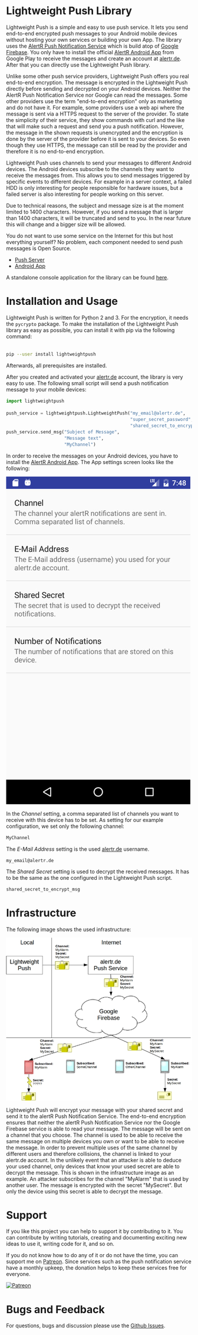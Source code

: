# Lightweight Push Library

Lightweight Push is a simple and easy to use push service. It lets you send end-to-end encrypted push messages to your Android mobile devices without hosting your own services or building your own App. The library uses the [AlertR Push Notification Service](https://alertr.de) which is build atop of [Google Firebase](https://firebase.google.com/). You only have to install the official [AlertR Android App](https://play.google.com/store/apps/details?id=de.alertr.alertralarmnotification) from Google Play to receive the messages and create an account at [alertr.de](https://alertr.de/register/). After that you can directly use the Lightweight Push library.

Unlike some other push service providers, Lightweight Push offers you real end-to-end encryption. The message is encrypted in the Lightweight Push directly before sending and decrypted on your Android devices. Neither the AlertR Push Notification Service nor Google can read the messages. Some other providers use the term "end-to-end encryption" only as marketing and do not have it. For example, some providers use a web api where the message is sent via a HTTPS request to the server of the provider. To state the simplicity of their service, they show commands with curl and the like that will make such a request and send you a push notification. However, the message in the shown requests is unencrypted and the encryption is done by the server of the provider before it is sent to your devices. So even though they use HTTPS, the message can still be read by the provider and therefore it is no end-to-end encryption.

Lightweight Push uses channels to send your messages to different Android devices. The Android devices subscribe to the channels they want to receive the messages from. This allows you to send messages triggered by specific events to different devices. For example in a server context, a failed HDD is only interesting for people responsible for hardware issues, but a failed server is also interesting for people working on this server.

Due to technical reasons, the subject and message size is at the moment limited to 1400 characters. However, if you send a message that is larger than 1400 characters, it will be truncated and send to you. In the near future this will change and a bigger size will be allowed.

You do not want to use some service on the Internet for this but host everything yourself? No problem, each component needed to send push messages is Open Source.

* [Push Server](https://github.com/sqall01/alertR-Push-Server)
* [Android App](https://github.com/sqall01/alertR-Push-Android)

A standalone console application for the library can be found [here](https://github.com/sqall01/lightweight-push).


# Installation and Usage

Lightweight Push is written for Python 2 and 3. For the encryption, it needs the `pycrypto` package. To make the installation of the Lightweight Push library as easy as possible, you can install it with pip via the following command:

```bash

pip --user install lightweightpush

```

Afterwards, all prerequisites are installed.

After you created and activated your [alertr.de](https://alertr.de/register/) account, the library is very easy to use. The following small script will send a push notification message to your mobile devices:

```python
import lightweightpush

push_service = lightweightpush.LightweightPush("my_email@alertr.de",
                                               "super_secret_password",
                                               "shared_secret_to_encrypt_msg")
push_service.send_msg("Subject of Message",
                      "Message text",
                      "MyChannel")
```

In order to receive the messages on your Android devices, you have to install the [AlertR Android App](https://play.google.com/store/apps/details?id=de.alertr.alertralarmnotification). The App settings screen looks like the following:

![Android App Settings](https://raw.githubusercontent.com/sqall01/lightweight-push-pip/master/pics/android_app_settings.jpg)

In the _Channel_ setting, a comma separated list of channels you want to receive with this device has to be set. As setting for our example configuration, we set only the following channel:

```bash
MyChannel

```

The _E-Mail Address_ setting is the used [alertr.de](https://alertr.de) username.

```bash
my_email@alertr.de

```

The _Shared Secret_ setting is used to decrypt the received messages. It has to be the same as the one configured in the Lightweight Push script.

```bash
shared_secret_to_encrypt_msg

```


# Infrastructure

The following image shows the used infrastructure:

![alertR Infrastructure Push](https://raw.githubusercontent.com/sqall01/lightweight-push-pip/master/pics/infrastructure_push.jpg)

Lightweight Push will encrypt your message with your shared secret and send it to the alertR Push Notification Service. The end-to-end encryption ensures that neither the alertR Push Notification Service nor the Google Firebase service is able to read your message. The message will be sent on a channel that you choose. The channel is used to be able to receive the same message on multiple devices you own or want to be able to receive the message. In order to prevent multiple uses of the same channel by different users and therefore collisions, the channel is linked to your alertr.de account. In the unlikely event that an attacker is able to deduce your used channel, only devices that know your used secret are able to decrypt the message. This is shown in the infrastructure image as an example. An attacker subscribes for the channel "MyAlarm" that is used by another user. The message is encrypted with the secret "MySecret". But only the device using this secret is able to decrypt the message.


# Support

If you like this project you can help to support it by contributing to it. You can contribute by writing tutorials, creating and documenting exciting new ideas to use it, writing code for it, and so on.

If you do not know how to do any of it or do not have the time, you can support me on [Patreon](https://www.patreon.com/sqall). Since services such as the push notification service have a monthly upkeep, the donation helps to keep these services free for everyone.

[![Patreon](https://c5.patreon.com/external/logo/become_a_patron_button.png)](https://www.patreon.com/sqall)


# Bugs and Feedback

For questions, bugs and discussion please use the [Github Issues](https://github.com/sqall01/lightweight-push-pip/issues).